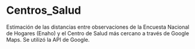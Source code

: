 # Centros_Salud

Estimación de las distancias entre observaciones de la Encuesta Nacional de Hogares (Enaho) y el Centro de Salud más cercano a través de Google Maps. Se utilizó la API de Google.
